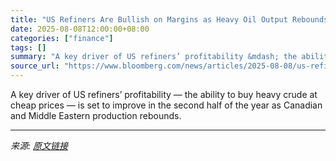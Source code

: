 ```yaml
---
title: "US Refiners Are Bullish on Margins as Heavy Oil Output Rebounds"
date: 2025-08-08T12:00:00+08:00
categories: ["finance"]
tags: []
summary: "A key driver of US refiners’ profitability &mdash; the ability to buy heavy crude at cheap prices &mdash; is set to improve in the second half of the year as Canadian and Middle Eastern production reb"
source_url: "https://www.bloomberg.com/news/articles/2025-08-08/us-refiners-see-margin-boost-as-heavy-oil-supply-rebounds"
---
```


A key driver of US refiners’ profitability &mdash; the ability to buy heavy crude at cheap prices &mdash; is set to improve in the second half of the year as Canadian and Middle Eastern production rebounds.

---

*来源: [原文链接](https://www.bloomberg.com/news/articles/2025-08-08/us-refiners-see-margin-boost-as-heavy-oil-supply-rebounds)*
